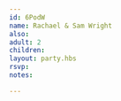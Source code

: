 ```yaml
---
id: 6PodW
name: Rachael & Sam Wright
also:
adult: 2
children:
layout: party.hbs
rsvp:
notes:

---
```

